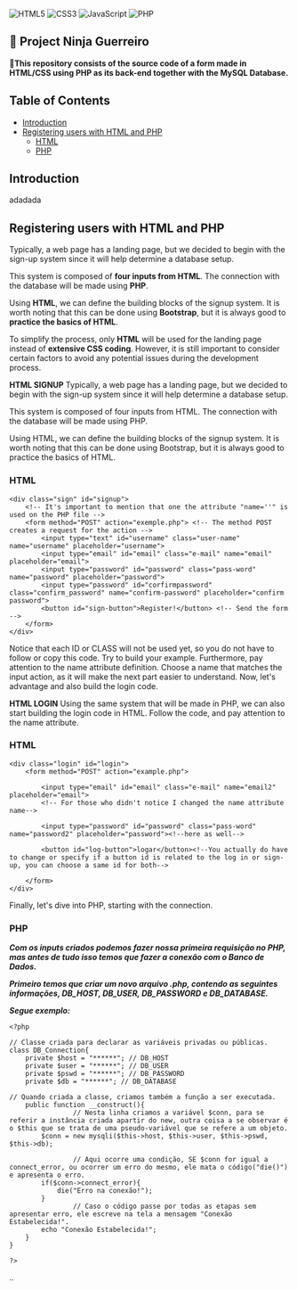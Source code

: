 ![HTML5](https://img.shields.io/badge/html5-%23E34F26.svg?style=for-the-badge&logo=html5&logoColor=white) ![CSS3](https://img.shields.io/badge/css3-%231572B6.svg?style=for-the-badge&logo=css3&logoColor=white) ![JavaScript](https://img.shields.io/badge/javascript-%23323330.svg?style=for-the-badge&logo=javascript&logoColor=%23F7DF1E) ![PHP](https://img.shields.io/badge/php-%23777BB4.svg?style=for-the-badge&logo=php&logoColor=white) 

## 📝 Project Ninja Guerreiro

📜**This repository consists of the source code of a form made in HTML/CSS using PHP as its back-end together with the MySQL Database.**

## Table of Contents

  * [Introduction](#Introduction)
  * [Registering users with HTML and PHP](#sign-up)
    + [HTML](#HTML)
    + [PHP](#PHP)

## Introduction

adadada

## Registering users with HTML and PHP

Typically, a web page has a landing page, but we decided to begin with the sign-up system since it will help determine a database setup.

This system is composed of **four inputs from HTML**. The connection with the database will be made using **PHP**.

Using **HTML**, we can define the building blocks of the signup system. It is worth noting that this can be done using **Bootstrap**, but it is always good to **practice the basics of HTML**.

To simplify the process, only **HTML** will be used for the landing page instead of **extensive CSS coding**. However, it is still important to consider certain factors to avoid any potential issues during the development process.

**HTML SIGNUP**
Typically, a web page has a landing page, but we decided to begin with the sign-up system since it will help determine a database setup.

This system is composed of four inputs from HTML. The connection with the database will be made using PHP.

Using HTML, we can define the building blocks of the signup system. It is worth noting that this can be done using Bootstrap, but it is always good to practice the basics of HTML.

### HTML

```
<div class="sign" id="signup">
	<!-- It's important to mention that one the attribute "name=''" is used on the PHP file -->
	<form method="POST" action="exemple.php"> <!-- The method POST creates a request for the action -->
		<input type="text" id="username" class="user-name" name="username" placeholder="username">
		<input type="email" id="email" class="e-mail" name="email" placeholder="email">
		<input type="password" id="password" class="pass-word" name="password" placeholder="password">
		<input type="password" id="corfirmpassword" class="confirm_password" name="confirm-password" placeholder="confirm password">
		<button id="sign-button">Register!</button> <!-- Send the form -->
	</form>
</div>
```
Notice that each ID or CLASS will not be used yet, so you do not have to follow or copy this code. Try to build your example. Furthermore, pay attention to the name attribute definition. Choose a name that matches the input action, as it will make the next part easier to understand. Now, let's advantage and also build the login code.


**HTML LOGIN**
Using the same system that will be made in PHP, we can also start building the login code in HTML. Follow the code, and pay attention to the name attribute.

### HTML

```
<div class="login" id="login">
	<form method="POST" action="example.php">

		<input type="email" id="email" class="e-mail" name="email2" placeholder="email">
		<!-- For those who didn't notice I changed the name attribute name-->

		<input type="password" id="password" class="pass-word" name="password2" placeholder="password"><!--here as well-->

		<button id="log-button">logar</button><!--You actually do have to change or specify if a button id is related to the log in or sign-up, you can choose a same id for both-->

	</form>
</div>
```
Finally, let's dive into PHP, starting with the connection.

### PHP

***Com os inputs criados podemos fazer nossa primeira requisição no PHP, mas antes de tudo isso temos que fazer a conexão com o Banco de Dados.***

***Primeiro temos que criar um novo arquivo .php, contendo as seguintes informações, DB_HOST, DB_USER, DB_PASSWORD e DB_DATABASE.***

***Segue exemplo:***

```
<?php

// Classe criada para declarar as variáveis privadas ou públicas.
class DB_Connection{
    private $host = "******"; // DB_HOST
    private $user = "******"; // DB_USER
    private $pswd = "******"; // DB_PASSWORD
    private $db = "******"; // DB_DATABASE

// Quando criada a classe, criamos também a função a ser executada.
    public function __construct(){  
				// Nesta linha criamos a variável $conn, para se referir a instância criada apartir do new, outra coisa a se observar é o $this que se trata de uma pseudo-variável que se refere a um objeto.
        $conn = new mysqli($this->host, $this->user, $this->pswd, $this->db);

				// Aqui ocorre uma condição, SE $conn for igual a connect_error, ou ocorrer um erro do mesmo, ele mata o código("die()") e apresenta o erro.
        if($conn->connect_error){
            die("Erro na conexão!");
        }
				// Caso o código passe por todas as etapas sem apresentar erro, ele escreve na tela a mensagem "Conexão Estabelecida!".
        echo "Conexão Estabelecida!";
    }
}

?> 
```
..


